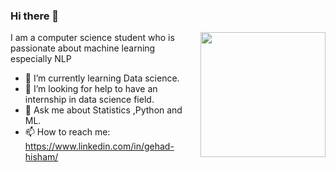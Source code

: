 ### Hi there 👋

<!--
**geehaad/geehaad** is a ✨ _special_ ✨ repository because its `README.md` (this file) appears on your GitHub profile.
-->
<img align="right" src="https://www.google.com/url?sa=i&url=https%3A%2F%2Fgiphy.com%2Fexplore%2Fpoptart-kitty&psig=AOvVaw3UIBeIm4ZLAMli9f8eHvxl&ust=1633197655002000&source=images&cd=vfe&ved=0CAsQjRxqFwoTCMCI9MblqfMCFQAAAAAdAAAAABAQ" width="200"/>


I am a computer science student who is passionate about machine learning especially NLP

- 🌱 I’m currently learning Data science.
- 🤔 I’m looking for help to have an internship in data science field.
- 💬 Ask me about Statistics ,Python and ML.
- 📫 How to reach me: https://www.linkedin.com/in/gehad-hisham/

